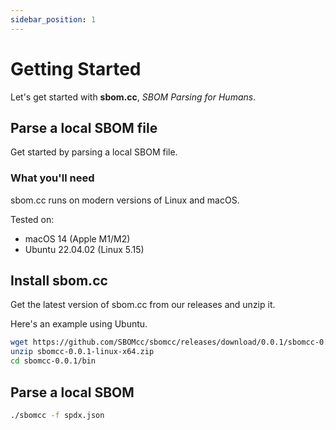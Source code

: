 ```yaml
---
sidebar_position: 1
---
```


# Getting Started

Let's get started with **sbom.cc**, _SBOM Parsing for Humans_.

## Parse a local SBOM file

Get started by parsing a local SBOM file.

### What you'll need

sbom.cc runs on modern versions of Linux and macOS.

Tested on:

- macOS 14 (Apple M1/M2)
- Ubuntu 22.04.02 (Linux 5.15)

## Install sbom.cc

Get the latest version of sbom.cc from our releases and unzip it.

Here's an example using Ubuntu.

```bash
wget https://github.com/SBOMcc/sbomcc/releases/download/0.0.1/sbomcc-0.0.1-linux-x64.zip
unzip sbomcc-0.0.1-linux-x64.zip
cd sbomcc-0.0.1/bin
```

## Parse a local SBOM

```bash
./sbomcc -f spdx.json
```
